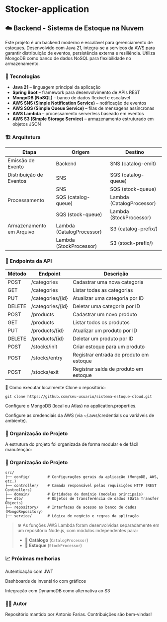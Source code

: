 # Stocker-application
## ☁️ Backend - Sistema de Estoque na Nuvem
Este projeto é um backend moderno e escalável para gerenciamento de estoques. Desenvolvido com Java 21, integra-se a serviços da AWS para garantir distribuição de eventos, persistência externa e resiliência. Utiliza MongoDB como banco de dados NoSQL para flexibilidade no armazenamento.

### 🧪 Tecnologias

- **Java 21** – linguagem principal da aplicação
- **Spring Boot** – framework para desenvolvimento de APIs REST
- **MongoDB (NoSQL)** – banco de dados flexível e escalável
- **AWS SNS (Simple Notification Service)** – notificação de eventos
- **AWS SQS (Simple Queue Service)** – filas de mensagens assíncronas
- **AWS Lambda** – processamento serverless baseado em eventos
- **AWS S3 (Simple Storage Service)** – armazenamento estruturado em objetos JSON

### 🏗️ Arquitetura

| Etapa                      | Origem                     | Destino                      |
|---------------------------|----------------------------|------------------------------|
| Emissão de Evento         | Backend                    | SNS (catalog-emit)          |
| Distribuição de Eventos   | SNS                        | SQS (catalog-queue)         |
|                           | SNS                        | SQS (stock-queue)           |
| Processamento             | SQS (catalog-queue)        | Lambda (CatalogProcessor)   |
|                           | SQS (stock-queue)          | Lambda (StockProcessor)     |
| Armazenamento em Arquivo  | Lambda (CatalogProcessor)  | S3 (catalog-prefix/)        |
|                           | Lambda (StockProcessor)    | S3 (stock-prefix/)          |

### 🔗 Endpoints da API

| Método | Endpoint                  | Descrição                                    |
|--------|---------------------------|----------------------------------------------|
| POST   | /categories               | Cadastrar uma nova categoria                 |
| GET    | /categories               | Listar todas as categorias                   |
| PUT    | /categories/{id}          | Atualizar uma categoria por ID               |
| DELETE | /categories/{id}          | Deletar uma categoria por ID                 |
| POST   | /products                 | Cadastrar um novo produto                    |
| GET    | /products                 | Listar todos os produtos                     |
| PUT    | /products/{id}            | Atualizar um produto por ID                  |
| DELETE | /products/{id}            | Deletar um produto por ID                    |
| POST   | /stocks/init              | Criar estoque para um produto                |
| POST   | /stocks/entry             | Registrar entrada de produto em estoque      |
| POST   | /stocks/exit              | Registrar saída de produto em estoque        |

🚀 Como executar localmente
Clone o repositório:

```
git clone https://github.com/seu-usuario/sistema-estoque-cloud.git
```

Configure o MongoDB (local ou Atlas) no application.properties.

Configure as credenciais da AWS (via ~/.aws/credentials ou variáveis de ambiente).

### 📂 Organização do Projeto

A estrutura do projeto foi organizada de forma modular e de fácil manutenção:

### 📂 Organização do Projeto

```text
src/
├── config/        # Configurações gerais da aplicação (MongoDB, AWS, etc.)
├── controller/    # Camada responsável pelas requisições HTTP (REST Controllers)
├── domain/        # Entidades de domínio (modelos principais)
├── dto/           # Objetos de transferência de dados (Data Transfer Objects)
├── repository/    # Interfaces de acesso ao banco de dados (MongoRepository)
├── service/       # Lógica de negócio e regras da aplicação
````

> ⚙️ As funções AWS Lambda foram desenvolvidas separadamente em um repositório Node.js, com módulos independentes para:
> - 📁 **Catálogo** (`CatalogProcessor`)
> - 📁 **Estoque** (`StockProcessor`)


### 📈 Próximas melhorias
Autenticação com JWT

Dashboards de inventário com gráficos

Integração com DynamoDB como alternativa ao S3

### 🧑‍💻 Autor
Repositório mantido por Antonio Farias.
Contribuições são bem-vindas!